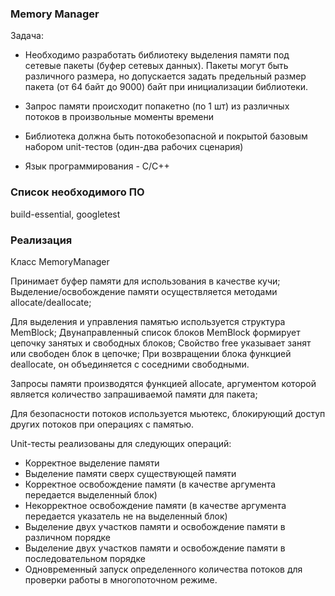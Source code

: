 ### Memory Manager

Задача: 

* Необходимо разработать библиотеку выделения памяти под сетевые пакеты (буфер сетевых данных). Пакеты могут быть различного размера, но допускается задать предельный размер пакета (от 64 байт до 9000) байт при инициализации библиотеки.

* Запрос памяти происходит попакетно (по 1 шт) из различных потоков в произвольные моменты времени

* Библиотека должна быть потокобезопасной и покрытой базовым набором unit-тестов (один-два рабочих сценария)

* Язык программирования - C/C++

### Список необходимого ПО

build-essential, googletest

### Реализация

Класс MemoryManager

Принимает буфер памяти для использования в качестве кучи;
Выделение/освобождение памяти осуществляется методами allocate/deallocate;

Для выделения и управления памятью используется структура MemBlock;
Двунаправленный список блоков MemBlock формирует цепочку занятых и свободных блоков;
Свойство free указывает занят или свободен блок в цепочке;
При возвращении блока функцией deallocate, он объединяется с соседними свободными.

Запросы памяти производятся функцией allocate, аргументом которой является количество запрашиваемой памяти для пакета;

Для безопасности потоков используется мьютекс, блокирующий доступ других потоков при операциях с памятью.

Unit-тесты реализованы для следующих операций:
* Корректное выделение памяти
* Выделение памяти сверх существующей памяти
* Корректное освобождение памяти (в качестве аргумента передается выделенный блок)
* Некорректное освобождение памяти (в качестве аргумента передается указатель не на выделенный блок)
* Выделение двух участков памяти и освобождение памяти в различном порядке
* Выделение двух участков памяти и освобождение памяти в последовательном порядке
* Одновременный запуск определенного количества потоков для проверки работы в многопоточном режиме.
